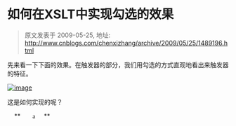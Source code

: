 # 如何在XSLT中实现勾选的效果 
> 原文发表于 2009-05-25, 地址: http://www.cnblogs.com/chenxizhang/archive/2009/05/25/1489196.html 


先来看一下下面的效果。在触发器的部分，我们用勾选的方式直观地看出来触发器的特征。

 [![image](http://images.cnblogs.com/cnblogs_com/chenxizhang/WindowsLiveWriter/XSLT_13E38/image_thumb.png "image")](http://images.cnblogs.com/cnblogs_com/chenxizhang/WindowsLiveWriter/XSLT_13E38/image_2.png) 

 这是如何实现的呢？

 <td>  
    **<xsl:if test="Insert = 'true'">  
      <SPAN style="font-family: Webdings;">a</SPAN>  
    </xsl:if>**  </td> 

